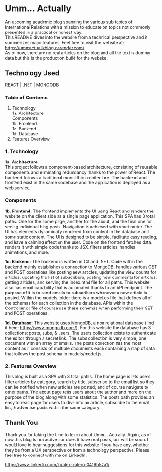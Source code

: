 # Umm... Actually

An upcoming academic blog spanning the various sub topics of International Relations with a mission to educate on topics not commonly presented in a practical or honest way.
<br>
This README dives into the website from a technical perspective and it summerizes major features. Feel free to visit the website at: https://ummactuallyblog.onrender.com/
<br>
As of now, there are no real articles on the blog and all the text is dummy data but this is the production build for the website.

## Technology Used

REACT | .NET | MONGODB

### Table of Contents

1. Technology<br>
   1a. Architecture<br>
   Components<br>
   1b. Frontend<br>
   1c. Backend<br>
   1d. Database<br>
2. Features Overview

### 1. Technology

**1a. Architecture** <br>
This project follows a component-based architecture, consisting of reusable components and eliminating redundancy thanks to the power of React. The backend follows a traditional monolithic architecture. The backend and frontend exist in the same codebase and the application is deployed as a web service.

### Components

**1b. Frontend:** The frontend implements the UI using React and renders the website on the client side as a single page application. This SPA has 3 total paths. One for the home page, another for the about, and the final one for seeing individual blog posts. Navigation is achieved with react router. The UI has elements dynamically rendered from content in the database and some static content. The UI is designed to be simple, facilitate easy reading, and have a calming effect on the user. Code on the frontend fetches data, renders it with simple code thanks to JSX, filters articles, handles animations, and more.
<br>

**1c. Backend:** The backend is written in C# and .NET. Code within the backend mainly establishes a connection to MongoDB, handles various GET and POST operations like posting new articles, updating the view counts for articles, updating the list of subscribers, posting new comments for articles, getting articles, and serving the index.html file for all paths. This website also has email capability that is automated thanks to an API endpoint. The purpose of it is to send emails to subscribers whenever a new article is posted. Within the models folder there is a model.cs file that defines all of the schemas for each collection in the database. APIs within the Controller.cs file of course use these schemas when performing their GET and POST operations.
<br>

**1d. Database:** This website uses MongoDB, a non relational database (find it here: https://www.mongodb.com/). For this website the database has 3 collections: posts, subs, & users. The users collection exists to authenticate the editor through a secret link. The subs collection is very simple, one document with an array of emails. The posts collection has the most content as it consists of multiple documents each containing a map of data that follows the post schema in models/model.js.
<br>

### 2. Features Overview

This blog is built as a SPA with 3 total paths. The home page is lets users filter articles by category, search by title, subscribe to the email list so they can be notified when new articles are posted, and of course navigate to other paths. The about page tells users about the author and more on the purpose of the blog along with some statistics. The posts path provides an easy to read page for users to dive into an article, subscribe to the email list, & advertise posts within the same category.
<br>

## Thank You

Thank you for taking the time to learn about Umm... Actually. Again, as of now this blog is not active nor does it have real posts, but will be soon. I would love to hear suggestions for this website if you have any, whether they be from a UX perspective or from a technology perspective. Please feel free to connect with me on LinkedIn:

https://www.linkedin.com/in/alex-valero-3416b52a1/
